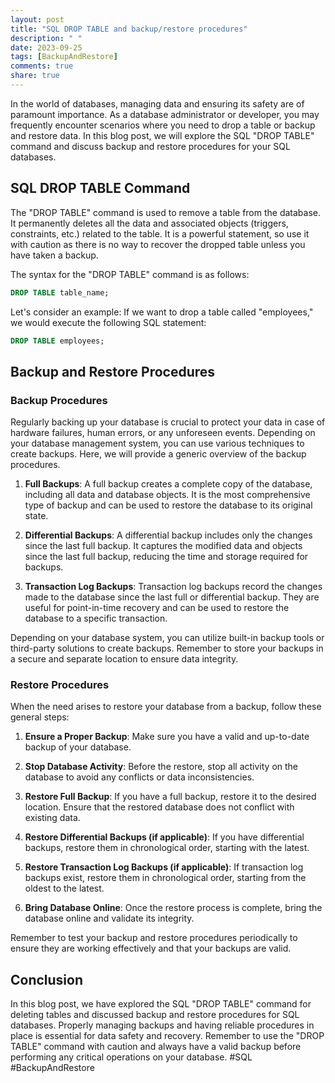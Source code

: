 ```yaml
---
layout: post
title: "SQL DROP TABLE and backup/restore procedures"
description: " "
date: 2023-09-25
tags: [BackupAndRestore]
comments: true
share: true
---
```


In the world of databases, managing data and ensuring its safety are of paramount importance. As a database administrator or developer, you may frequently encounter scenarios where you need to drop a table or backup and restore data. In this blog post, we will explore the SQL "DROP TABLE" command and discuss backup and restore procedures for your SQL databases.

## SQL DROP TABLE Command

The "DROP TABLE" command is used to remove a table from the database. It permanently deletes all the data and associated objects (triggers, constraints, etc.) related to the table. It is a powerful statement, so use it with caution as there is no way to recover the dropped table unless you have taken a backup.

The syntax for the "DROP TABLE" command is as follows:

```sql
DROP TABLE table_name;
```

Let's consider an example: If we want to drop a table called "employees," we would execute the following SQL statement:

```sql
DROP TABLE employees;
```

## Backup and Restore Procedures

### Backup Procedures

Regularly backing up your database is crucial to protect your data in case of hardware failures, human errors, or any unforeseen events. Depending on your database management system, you can use various techniques to create backups. Here, we will provide a generic overview of the backup procedures.

1. **Full Backups**: A full backup creates a complete copy of the database, including all data and database objects. It is the most comprehensive type of backup and can be used to restore the database to its original state.

2. **Differential Backups**: A differential backup includes only the changes since the last full backup. It captures the modified data and objects since the last full backup, reducing the time and storage required for backups.

3. **Transaction Log Backups**: Transaction log backups record the changes made to the database since the last full or differential backup. They are useful for point-in-time recovery and can be used to restore the database to a specific transaction.

Depending on your database system, you can utilize built-in backup tools or third-party solutions to create backups. Remember to store your backups in a secure and separate location to ensure data integrity.

### Restore Procedures

When the need arises to restore your database from a backup, follow these general steps:

1. **Ensure a Proper Backup**: Make sure you have a valid and up-to-date backup of your database.

2. **Stop Database Activity**: Before the restore, stop all activity on the database to avoid any conflicts or data inconsistencies.

3. **Restore Full Backup**: If you have a full backup, restore it to the desired location. Ensure that the restored database does not conflict with existing data.

4. **Restore Differential Backups (if applicable)**: If you have differential backups, restore them in chronological order, starting with the latest.

5. **Restore Transaction Log Backups (if applicable)**: If transaction log backups exist, restore them in chronological order, starting from the oldest to the latest.

6. **Bring Database Online**: Once the restore process is complete, bring the database online and validate its integrity.

Remember to test your backup and restore procedures periodically to ensure they are working effectively and that your backups are valid.

## Conclusion

In this blog post, we have explored the SQL "DROP TABLE" command for deleting tables and discussed backup and restore procedures for SQL databases. Properly managing backups and having reliable procedures in place is essential for data safety and recovery. Remember to use the "DROP TABLE" command with caution and always have a valid backup before performing any critical operations on your database. #SQL #BackupAndRestore